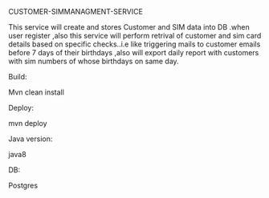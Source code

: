 CUSTOMER-SIMMANAGMENT-SERVICE

This service will create and stores Customer and SIM data into DB .when user register ,also this service will perform retrival of customer and sim card details 
based on specific checks..i.e like triggering mails to customer emails before 7 days of their birthdays ,also will export daily report with customers with sim numbers of whose birthdays on same day.

Build:

Mvn clean install

Deploy:

mvn deploy

Java version:

java8

DB:

Postgres


